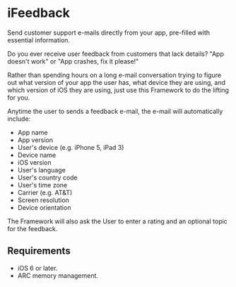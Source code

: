 iFeedback
=========

Send customer support e-mails directly from your app, pre-filled with essential information. 

Do you ever receive user feedback from customers that lack details? "App doesn't work" or "App crashes, fix it please!"

Rather than spending hours on a long e-mail conversation trying to figure out what version of your app the user has, what device they are using, and which version of iOS they are using, just use this Framework to do the lifting for you.

Anytime the user to sends a feedback e-mail, the e-mail will automatically include:

* App name
* App version
* User's device (e.g. iPhone 5, iPad 3)
* Device name
* iOS version
* User's language
* User's country code
* User's time zone
* Carrier (e.g. AT&T)
* Screen resolution
* Device orientation

The Framework will also ask the User to enter a rating and an optional topic for the feedback.

## Requirements

* iOS 6 or later.
* ARC memory management.
